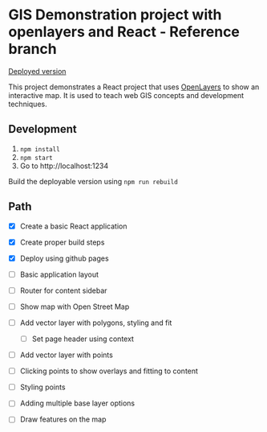 # GIS Demonstration project with openlayers and React - Reference branch

[Deployed version](https://jhannes.github.io/gis-kata/)

This project demonstrates a React project that uses [OpenLayers](https://openlayers.org)
to show an interactive map. It is used to teach web GIS concepts and development techniques.

## Development

1. `npm install`
2. `npm start`
3. Go to http://localhost:1234

Build the deployable version using `npm run rebuild`

## Path

* [x] Create a basic React application
* [x] Create proper build steps
* [x] Deploy using github pages
* [ ] Basic application layout
* [ ] Router for content sidebar
* [ ] Show map with Open Street Map
* [ ] Add vector layer with polygons, styling and fit
  * [ ] Set page header using context
* [ ] Add vector layer with points
* [ ] Clicking points to show overlays and fitting to content
* [ ] Styling points
* [ ] Adding multiple base layer options
* [ ] Draw features on the map

